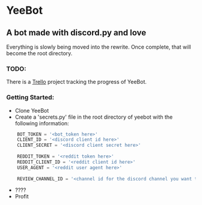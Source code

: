 # YeeBot
## A bot made with discord.py and love

Everything is slowly being moved into the rewrite. Once complete, that will become the root directory.

### TODO:
There is a [Trello](https://trello.com/b/70M7ljxB/yeebot) project tracking the progress of YeeBot.

### Getting Started:
* Clone YeeBot
* Create a 'secrets.py' file in the root directory of yeebot with the following information:
```python
    BOT_TOKEN = '<bot_token here>'
    CLIENT_ID = '<discord client id here>'
    CLIENT_SECRET = '<discord client secret here>'
    
    REDDIT_TOKEN = '<reddit token here>'
    REDDIT_CLIENT_ID = '<reddit client id here>'
    USER_AGENT = '<reddit user agent here>'
    
    REVIEW_CHANNEL_ID = '<channel id for the discord channel you want to dedicate meme reviews to>'
```
* ????
* Profit
